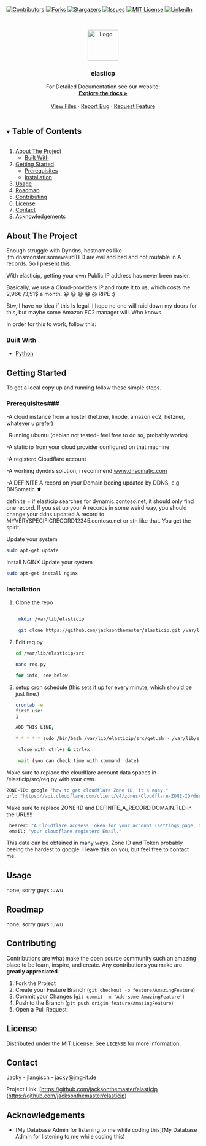 <!--
*** Thanks for checking out the Best-README-Template. If you have a suggestion
*** that would make this better, please fork the repo and create a pull request
*** or simply open an issue with the tag "enhancement".
*** Thanks again! Now go create something AMAZING! :D
***
***
***
*** To avoid retyping too much info. Do a search and replace for the following:
*** jacksonthemaster, elasticip, twitter_handle, jacky@jmg-it.de, elasticp, project_description
-->



<!-- PROJECT SHIELDS -->
<!--
*** I'm using markdown "reference style" links for readability.
*** Reference links are enclosed in brackets [ ] instead of parentheses ( ).
*** See the bottom of this document for the declaration of the reference variables
*** for contributors-url, forks-url, etc. This is an optional, concise syntax you may use.
*** https://www.markdownguide.org/basic-syntax/#reference-style-links
-->
[![Contributors][contributors-shield]][contributors-url]
[![Forks][forks-shield]][forks-url]
[![Stargazers][stars-shield]][stars-url]
[![Issues][issues-shield]][issues-url]
[![MIT License][license-shield]][license-url]
[![LinkedIn][linkedin-shield]][linkedin-url]



<!-- PROJECT LOGO -->
<br />
<p align="center">
  <a href="https://www.hetzner.com/assets/Uploads/icon-circle-cloud.svg">
    <img src="https://www.hetzner.com/assets/Uploads/icon-circle-cloud.svg" alt="Logo" width="80" height="80">
  </a>

  <h3 align="center">elasticp</h3>

  <p align="center">
    For Detailed Documentation see our website:
    <br />
    <a href="https://jmg-it.de/docs"><strong>Explore the docs »</strong></a>
    <br />
    <br />
    <a href="https://github.com/jacksonthemaster/elasticip/src">View Files</a>
    ·
    <a href="https://github.com/jacksonthemaster/elasticip/issues">Report Bug</a>
    ·
    <a href="https://github.com/jacksonthemaster/elasticip/issues">Request Feature</a>
  </p>
</p>



<!-- TABLE OF CONTENTS -->
<details open="open">
  <summary><h2 style="display: inline-block">Table of Contents</h2></summary>
  <ol>
    <li>
      <a href="#about-the-project">About The Project</a>
      <ul>
        <li><a href="#built-with">Built With</a></li>
      </ul>
    </li>
    <li>
      <a href="#getting-started">Getting Started</a>
      <ul>
        <li><a href="#prerequisites">Prerequisites</a></li>
        <li><a href="#installation">Installation</a></li>
      </ul>
    </li>
    <li><a href="#usage">Usage</a></li>
    <li><a href="#roadmap">Roadmap</a></li>
    <li><a href="#contributing">Contributing</a></li>
    <li><a href="#license">License</a></li>
    <li><a href="#contact">Contact</a></li>
    <li><a href="#acknowledgements">Acknowledgements</a></li>
  </ol>
</details>



<!-- ABOUT THE PROJECT -->
## About The Project




Enough struggle with Dyndns, hostnames like jtm.dnsmonster.someweirdTLD are evil and bad and not routable in A records.
So I present this:


With elasticip, getting your own Public IP address has never been easier. 

Basically, we use a Cloud-providers IP and route it to us, which costs me 2,96€ /3,51$ a month. 😀 😃 😄 😁 @ RIPE :)

Btw, I have no Idea if this Is legal. I hope no one will raid down my doors for this, but maybe some Amazon EC2 manager will. Who knows.



In order for this to work, follow this:

### Built With

* [Python](Python)



<!-- GETTING STARTED -->
## Getting Started

To get a local copy up and running follow these simple steps.

### Prerequisites###

-A cloud instance from a hoster (hetzner, linode, amazon ec2, hetzner, whatever u prefer)

-Running ubuntu (debian not tested- feel free to do so, probably works)


-A static ip from your cloud provider configured on that machine 


-A registerd Cloudflare account


-A working dyndns solution; i recommend <a href="www.dnsomatic.com">www.dnsomatic.com</a> 


-A DEFINITE A record on your Domain beeing updated by DDNS, e.g DNSomatic ⬆️



definite = if elasticip searches for dynamic.contoso.net, it should only find one record. If you set up your A records in some weird way, you should change your ddns updated A record to MYVERYSPECIFICRECORD12345.contoso.net or sth like that. You get the spirit.

Update your system
  ```sh
  sudo apt-get update
  ```
Install NGINX
  Update your system
  ```sh
  sudo apt-get install nginx
  ```

### Installation

1. Clone the repo
   ```sh

    mkdir /var/lib/elasticip

    git clone https://github.com/jacksonthemaster/elasticip.git /var/lib/elasticip
   ```
2. Edit req.py
   ```sh
   cd /var/lib/elasticip/src

   nano req.py

   for info, see below.
   ```
3. setup cron schedule (this sets it up for every minute, which should be just fine.)
   ```sh
   crontab -e 
   first use: 
   1

   ADD THIS LINE;

   * * * * * sudo /bin/bash /var/lib/elasticip/src/get.sh > /var/lib/elasticip/src/cronlog.yml

    close with ctrl+s & ctrl+x

    wait (you can check time with command: date)
   ```

   
Make sure to replace the cloudflare account data spaces in /elasticip/src/req.py with your own.




 ```sh
 ZONE-ID: google "how to get cloudflare Zone ID, it's easy."
 url: "https://api.cloudflare.com/client/v4/zones/Cloudflare-ZONE-ID/dns_records?type=A&name=DEFINITE_A_RECORD.DOMAIN.TLD&type=&page=1&per_page=20&order=type&direction=desc&match=all"

 ```
 
 Make sure to replace ZONE-ID and DEFINITE_A_RECORD.DOMAIN.TLD in the URL!!!!
 
 
 
``` sh
 bearer: "A Cloudflare accsess Token for your account (settings page, tokens. If unsure, use origin key.)"
 email: "your cloudflare registerd Email."
   ```

This data can be obtained in many ways, Zone ID and Token probably beeing the hardest to google. I leave this on you, but feel free to contact me.

<!-- USAGE EXAMPLES -->
## Usage
none, sorry guys :uwu


<!-- ROADMAP -->
## Roadmap

none, sorry guys :uwu


<!-- CONTRIBUTING -->
## Contributing

Contributions are what make the open source community such an amazing place to be learn, inspire, and create. Any contributions you make are **greatly appreciated**.

1. Fork the Project
2. Create your Feature Branch (`git checkout -b feature/AmazingFeature`)
3. Commit your Changes (`git commit -m 'Add some AmazingFeature'`)
4. Push to the Branch (`git push origin feature/AmazingFeature`)
5. Open a Pull Request



<!-- LICENSE -->
## License

Distributed under the MIT License. See `LICENSE` for more information.



<!-- CONTACT -->
## Contact

Jacky - [jlangisch](https://twitter.com/jlangisch) - jacky@jmg-it.de

Project Link: [https://github.com/jacksonthemaster/elasticip (https://github.com/jacksonthemaster/elasticip)



<!-- ACKNOWLEDGEMENTS -->
## Acknowledgements

* [My Database Admin for listening to me while coding this](My Database Admin for listening to me while coding this)






<!-- MARKDOWN LINKS & IMAGES -->
<!-- https://www.markdownguide.org/basic-syntax/#reference-style-links -->
[contributors-shield]: https://img.shields.io/github/contributors/jacksonthemaster/elasticip.svg?style=for-the-badge
[contributors-url]: https://github.com/jacksonthemaster/elasticip/graphs/contributors
[forks-shield]: https://img.shields.io/github/forks/jacksonthemaster/elasticip.svg?style=for-the-badge
[forks-url]: https://github.com/jacksonthemaster/elasticip/network/members
[stars-shield]: https://img.shields.io/github/stars/jacksonthemaster/elasticip.svg?style=for-the-badge
[stars-url]: https://github.com/jacksonthemaster/elasticip/stargazers
[issues-shield]: https://img.shields.io/github/issues/jacksonthemaster/elasticip.svg?style=for-the-badge
[issues-url]: https://github.com/jacksonthemaster/elasticip/issues
[license-shield]: https://img.shields.io/github/license/jacksonthemaster/elasticip.svg?style=for-the-badge
[license-url]: https://github.com/jacksonthemaster/elasticip/blob/master/LICENSE.txt
[linkedin-shield]: https://img.shields.io/badge/-LinkedIn-black.svg?style=for-the-badge&logo=linkedin&colorB=555
[linkedin-url]: https://www.linkedin.com/company/jmgit

